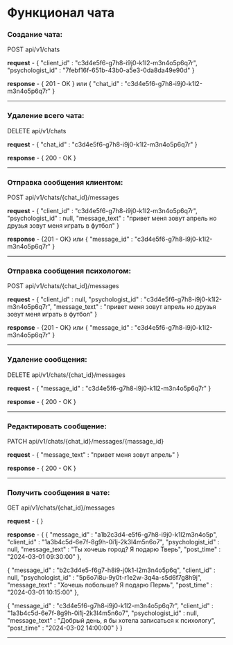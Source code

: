 ﻿# Функционал чата

### Создание чата:

POST api/v1/chats

**request** - { 
"client_id" : "c3d4e5f6-g7h8-i9j0-k1l2-m3n4o5p6q7r",
"psychologist_id" : "7febf16f-651b-43b0-a5e3-0da8da49e90d"
}

**response** - { 201 - OK } или { "chat_id" : "c3d4e5f6-g7h8-i9j0-k1l2-m3n4o5p6q7r" }

---

### Удаление всего чата:

DELETE api/v1/chats

**request** - { "chat_id" : "c3d4e5f6-g7h8-i9j0-k1l2-m3n4o5p6q7r" }

**response** - { 200 - OK } 

---

### Отправка сообщения клиентом:

POST api/v1/chats/{chat_id}/messages

**request** - {
"client_id" : "c3d4e5f6-g7h8-i9j0-k1l2-m3n4o5p6q7r",
"psychologist_id" : null,
"message_text" : "привет меня зовут апрель но друзья зовут меня играть в футбол"
} 

**response** - {201 - OK} или { "message_id" : "c3d4e5f6-g7h8-i9j0-k1l2-m3n4o5p6q7r" }

---

### Отправка сообщения психологом:

POST api/v1/chats/{chat_id}/messages

**request** - {
"client_id" : null,
"psychologist_id" : "c3d4e5f6-g7h8-i9j0-k1l2-m3n4o5p6q7r",
"message_text" : "привет меня зовут апрель но друзья зовут меня играть в футбол"
}

**response** - {201 - OK} или { "message_id" : "c3d4e5f6-g7h8-i9j0-k1l2-m3n4o5p6q7r" }

---

### Удаление сообщения:

DELETE api/v1/chats/{chat_id}/messages

**request** - { "message_id" : "c3d4e5f6-g7h8-i9j0-k1l2-m3n4o5p6q7r" }

**response** - { 200 - OK }

---

### Редактировать сообщение:

PATCH api/v1/chats/{chat_id}/messages/{massage_id}

**request** - { 
"message_text" : "привет меня зовут апрель"
}

**response** - { 200 - OK }

---

### Получить сообщения в чате: 

GET api/v1/chats/{chat_id}/messages

**request** - { }

**response** - { {
"message_id" : "a1b2c3d4-e5f6-g7h8-i9j0-k1l2m3n4o5p",
"client_id" : "1a3b4c5d-6e7f-8g9h-0i1j-2k3l4m5n6o7",
"psychologist_id" : null,
"message_text" : "Ты хочешь город? Я подарю Тверь",
"post_time" : "2024-03-01 09:30:00"
},

{
"message_id" : "b2c3d4e5-f6g7-h8i9-j0k1-l2m3n4o5p6q",
"client_id" : null,
"psychologist_id" : "5p6o7i8u-9y0t-r1e2w-3q4a-s5d6f7g8h9j",
"message_text" : "Хочешь побольше? Я подарю Пермь",
"post_time" : "2024-03-01 10:15:00"
},

{
"message_id" : "c3d4e5f6-g7h8-i9j0-k1l2-m3n4o5p6q7r",
"client_id" : "1a3b4c5d-6e7f-8g9h-0i1j-2k3l4m5n6o7",
"psychologist_id" : null,
"message_text" : "Добрый день, я бы хотела записаться к психологу",
"post_time" : "2024-03-02 14:00:00"
} }

---




